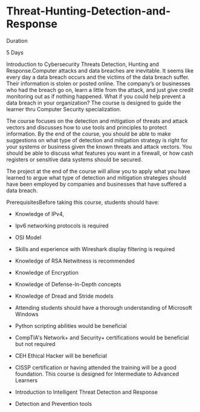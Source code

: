 # Threat-Hunting-Detection-and-Response

Duration

5 Days

Introduction to Cybersecurity Threats Detection, Hunting and Response.Computer attacks and data breaches are inevitable. It seems like every day a data breach occurs and the victims of the data breach suffer. Their information is stolen or posted online. The company’s or businesses who had the breach go on, learn a little from the attack, and just give credit monitoring out as if nothing happened. What if you could help prevent a data breach in your organization? The course is designed to guide the learner thru Computer Security specialization.

The course focuses on the detection and mitigation of threats and attack vectors and discusses how to use tools and principles to protect information. By the end of the course, you should be able to make suggestions on what type of detection and mitigation strategy is right for your systems or business given the known threats and attack vectors. You should be able to discuss what features you want in a firewall, or how cash registers or sensitive data systems should be secured.

The project at the end of the course will allow you to apply what you have learned to argue what type of detection and mitigation strategies should have been employed by companies and businesses that have suffered a data breach.

PrerequisitesBefore taking this course, students should have:

- Knowledge of IPv4,
- Ipv6 networking protocols is required
- OSI Model
- Skills and experience with Wireshark display filtering is required
- Knowledge of RSA Netwitness is recommended
- Knowledge of Encryption
- Knowledge of Defense-In-Depth concepts
- Knowledge of Dread and Stride models
- Attending students should have a thorough understanding of Microsoft Windows
- Python scripting abilities would be beneficial
- CompTIA's Network+ and Security+ certifications would be beneficial but not required
- CEH Ethical Hacker will be beneficial
- CISSP certification or having attended the training will be a good foundation.
This course is designed for Intermediate to Advanced Learners

- Introduction to Intelligent Threat Detection and Response
- Detection and Prevention tools
 

